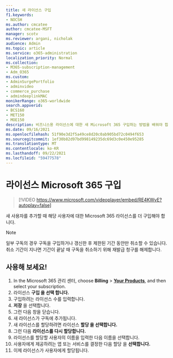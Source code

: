 ```yaml
---
title: 새 라이선스 구입
f1.keywords:
- NOCSH
ms.author: cmcatee
author: cmcatee-MSFT
manager: scotv
ms.reviewer: argani, nicholak
audience: Admin
ms.topic: article
ms.service: o365-administration
localization_priority: Normal
ms.collection:
- M365-subscription-management
- Adm_O365
ms.custom:
- AdminSurgePortfolio
- adminvideo
- commerce_purchase
- admindeeplinkMAC
monikerRange: o365-worldwide
search.appverid:
- BCS160
- MET150
- MOE150
description: 비즈니스용 라이선스에 대한 새 Microsoft 365 구입하는 방법을 배워야 합니다.
ms.date: 09/16/2021
ms.openlocfilehash: 51f90e3d2f5a49ce8d20c0ab905bd72c0494f653
ms.sourcegitcommit: 1ef30b82d97bd998149235dc69d3c0e450e95285
ms.translationtype: MT
ms.contentlocale: ko-KR
ms.lasthandoff: 09/22/2021
ms.locfileid: "59477578"
---
```

# <a name="buy-microsoft-365-licenses"></a>라이선스 Microsoft 365 구입

> [!VIDEO https://www.microsoft.com/videoplayer/embed/RE4KWvE?autoplay=false]

새 사용자를 추가할 때 해당 사용자에 대한 Microsoft 365 라이선스를 더 구입해야 합니다.

> [!NOTE]
> 일부 구독의 경우 구독을 구입하거나 갱신한 후 제한된 기간 동안만 취소할 수 있습니다. 취소 기간이 지나면 기간이 끝날 때 구독을 취소하기 위해 재발급 청구를 해제합니다.

## <a name="try-it"></a>사용해 보세요!

1. In the Microsoft 365 관리 센터, choose **Billing**  >  <a href="https://go.microsoft.com/fwlink/p/?linkid=842054" target="_blank">**Your Products**</a>, and then select your subscription.
1. 라이선스 **구입 을 선택 합니다.**
1. 구입하려는 라이선스 수를 입력합니다.
1. **저장** 을 선택합니다.
1. 그런 다음 창을 닫습니다.
1. 새 라이선스가 구독에 추가됩니다.
1. 새 라이선스를 할당하려면 라이선스 **할당 을 선택합니다.**
1. 그런 다음 **라이선스를 다시 할당합니다.**
1. 라이선스를 할당할 사용자의 이름을 입력한 다음 이름을 선택합니다.
1. 사용자에게 제공하려는 앱 또는 서비스를 결정한 다음 할당 을 **선택합니다.**
1. 이제 라이선스가 사용자에게 할당됩니다.